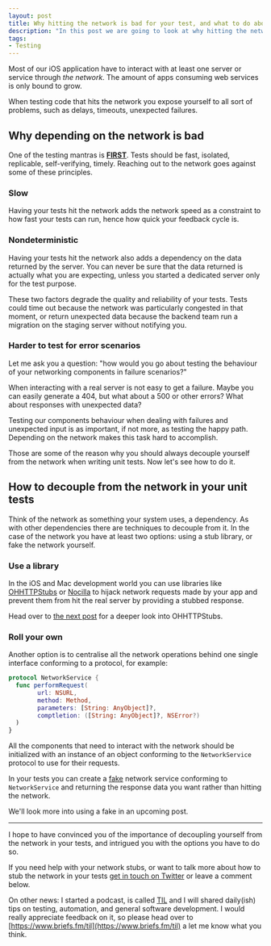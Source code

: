 ```yaml
---
layout: post
title: Why hitting the network is bad for your test, and what to do about it
description: "In this post we are going to look at why hitting the network from your unit tests is a bad thing, and introduce some way to solve the problem."
tags:
- Testing
---
```


Most of our iOS application have to interact with at least one server or
service through _the network_. The amount of apps consuming web services is
only bound to grow.

When testing code that hits the network you expose yourself to all sort of
problems, such as delays, timeouts, unexpected failures.

## Why depending on the network is bad

One of the testing mantras is [**FIRST**](https://pragprog.com/magazines/2012-01/unit-tests-are-first).
Tests should be fast, isolated, replicable, self-verifying, timely. Reaching
out to the network goes against some of these principles.

### Slow

Having your tests hit the network adds the network speed as a constraint
to how fast your tests can run, hence how quick your feedback cycle is.

### Nondeterministic

Having your tests hit the network also adds a dependency on the data returned
by the server. You can never be sure that the data returned is actually what
you are expecting, unless you started a dedicated server only for the test
purpose.

These two factors degrade the quality and reliability of your tests. Tests
could time out because the network was particularly congested in that moment,
or return unexpected data because the backend team run a migration on the
staging server without notifying you.

### Harder to test for error scenarios

Let me ask you a question: "how would you go about testing the behaviour of
your networking components in failure scenarios?"

When interacting with a real server is not easy to get a failure. Maybe you can
easily generate a 404, but what about a 500 or other errors? What about
responses with unexpected data?

Testing our components behaviour when dealing with failures and unexpected input
is as important, if not more, as testing the happy path. Depending on the network
makes this task hard to accomplish.

Those are some of the reason why you should always decouple yourself from the
network when writing unit tests. Now let's see how to do it.

## How to decouple from the network in your unit tests

Think of the network as something your system uses, a dependency. As with other
dependencies there are techniques to decouple from it. In the case of the network
you have at least two options: using a stub library, or fake the network yourself.

### Use a library

In the iOS and Mac development world you can use libraries like [OHHTTPStubs](https://github.com/AliSoftware/OHHTTPStubs)
or [Nocilla](https://github.com/luisobo/Nocilla) to hijack network requests
made by your app and prevent them from hit the real server by providing a
stubbed response.

Head over to [the next post](http://mokacoding.com/blog/ohhttpstubs/) for a
deeper look into OHHTTPStubs.

### Roll your own

Another option is to centralise all the network operations behind one single
interface conforming to a protocol, for example:

```swift
protocol NetworkService {
  func performRequest(
		url: NSURL,
		method: Method,
		parameters: [String: AnyObject]?,
		comptletion: ([String: AnyObject]?, NSError?)
  )
}
```

All the components that need to interact with the network should be initialized
with an instance of an object conforming to the `NetworkService` protocol to
use for their requests.

In your tests you can create a [fake](http://xunitpatterns.com/Fake%20Object.html)
network service conforming to `NetworkService` and returning the response data
you want rather than hitting the network.

We'll look more into using a fake in an upcoming post.

---

I hope to have convinced you of the importance of decoupling yourself from the
network in your tests, and intrigued you with the options you have to do so.

If you need help with your network stubs, or want to talk more about how to
stub the network in your tests [get in touch on Twitter](http://twitter.com/mokagio)
or leave a comment below.

On other news: I started a podcast, is called [TIL](https://www.briefs.fm/til)
and I will shared daily(ish) tips on testing, automation, and general software
development. I would really appreciate feedback on it, so please head over to
[https://www.briefs.fm/til](https://www.briefs.fm/til) a let me know what you think.


